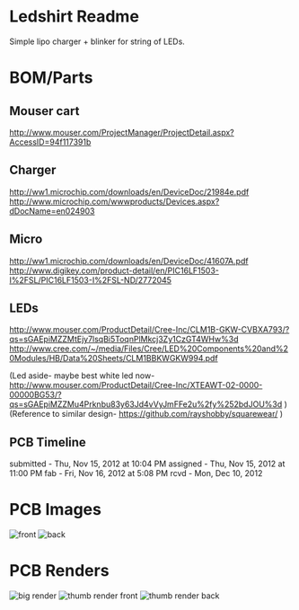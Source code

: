 Ledshirt Readme
========
Simple lipo charger + blinker for string of LEDs.

BOM/Parts
========
Mouser cart
--------
http://www.mouser.com/ProjectManager/ProjectDetail.aspx?AccessID=94f117391b

Charger
--------
http://ww1.microchip.com/downloads/en/DeviceDoc/21984e.pdf
http://www.microchip.com/wwwproducts/Devices.aspx?dDocName=en024903

Micro
--------
http://ww1.microchip.com/downloads/en/DeviceDoc/41607A.pdf
http://www.digikey.com/product-detail/en/PIC16LF1503-I%2FSL/PIC16LF1503-I%2FSL-ND/2772045

LEDs
--------
http://www.mouser.com/ProductDetail/Cree-Inc/CLM1B-GKW-CVBXA793/?qs=sGAEpiMZZMtEjy7lsqBi5ToqnPlMkcj3Zy1CzGT4WHw%3d
http://www.cree.com/~/media/Files/Cree/LED%20Components%20and%20Modules/HB/Data%20Sheets/CLM1BBKWGKW994.pdf

(Led aside- maybe best white led now- http://www.mouser.com/ProductDetail/Cree-Inc/XTEAWT-02-0000-00000BG53/?qs=sGAEpiMZZMu4Prknbu83y63Jd4vVyJmFFe2u%2fy%252bdJOU%3d )
(Reference to similar design- https://github.com/rayshobby/squarewear/ )

PCB Timeline
--------
submitted - Thu, Nov 15, 2012 at 10:04 PM
assigned - Thu, Nov 15, 2012 at 11:00 PM
fab - Fri, Nov 16, 2012 at 5:08 PM
rcvd - Mon, Dec 10, 2012

PCB Images
========
![front](https://raw.github.com/noahp/ledshirt/master/doc/front_image.jpg)
![back](https://raw.github.com/noahp/ledshirt/master/doc/back_image.jpg)


PCB Renders
========
![big render](https://raw.github.com/noahp/ledshirt/master/doc/big.png)
![thumb render front](https://raw.github.com/noahp/ledshirt/master/doc/thumb_front.png)
![thumb render back](https://raw.github.com/noahp/ledshirt/master/doc/thumb_back.png)
